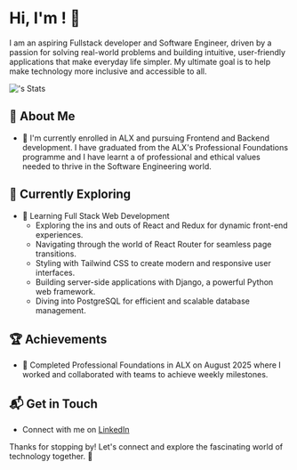 # Hi, I'm <RUFUS ABEIKU CHRISTIAN>! 👋

I am an aspiring Fullstack developer and Software Engineer, driven by a passion for solving real-world problems and building intuitive, user-friendly applications that make everyday life simpler. My ultimate goal is to help make technology more inclusive and accessible to all.


![<Ruffychris>'s Stats](https://github-readme-stats.vercel.app/api?Ruffychris=<Ruffychris>&theme=vue-dark&show_icons=true&hide_border=true&count_private=true)

## 🚀 About Me

- 🔭 I'm currently enrolled in ALX and pursuing Frontend and Backend development. I have graduated from the ALX's Professional Foundations programme and I have learnt a of professional and ethical values needed to thrive in the Software Engineering world.



## 🌱 Currently Exploring

- 🚀 Learning Full Stack Web Development
  - Exploring the ins and outs of React and Redux for dynamic front-end experiences.
  - Navigating through the world of React Router for seamless page transitions.
  - Styling with Tailwind CSS to create modern and responsive user interfaces.
  - Building server-side applications with Django, a powerful Python web framework.
  - Diving into PostgreSQL for efficient and scalable database management.

 ## 🏆 Achievements

- 🌟 Completed Professional Foundations in ALX on August 2025 where I worked and collaborated with teams to achieve weekly milestones.


## 📬 Get in Touch

- Connect with me on [LinkedIn](www.linkedin.com/in/rufus-christian-150b80326)
  

Thanks for stopping by! Let's connect and explore the fascinating world of technology together. 🚀



<!--


-->
